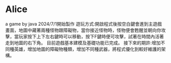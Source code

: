 # Alice
a game by java
2024/7/1開始製作
遊玩方式:開啟程式後按空白鍵會進到主遊戲畫面，地圖中藏著兩種怪物跟障礙物，當你接近怪物時，怪物便會甦醒並朝向你攻擊，當玩家按下上下左右鍵時可以移動，按下F鍵時便可攻擊，試著在時間內活著走到地圖的右下角。
目前遊戲基本建模及基礎功能已完成。
接下來的期許:增加不同種英雄，增加地圖的障礙物種類，增加不同種武器，將程式優化到較好維護的架構。
